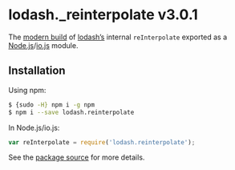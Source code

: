 # lodash._reinterpolate v3.0.1

The [modern build](https://github.com/lodash/lodash/wiki/Build-Differences) of [lodash’s](https://lodash.com/) internal `reInterpolate` exported as a [Node.js](http://nodejs.org/)/[io.js](https://iojs.org/) module.

## Installation

Using npm:

```bash
$ {sudo -H} npm i -g npm
$ npm i --save lodash.reinterpolate
```

In Node.js/io.js:

```js
var reInterpolate = require('lodash.reinterpolate');
```

See the [package source](https://github.com/lodash/lodash/blob/3.0.1-npm-packages/lodash.reinterpolate) for more details.
